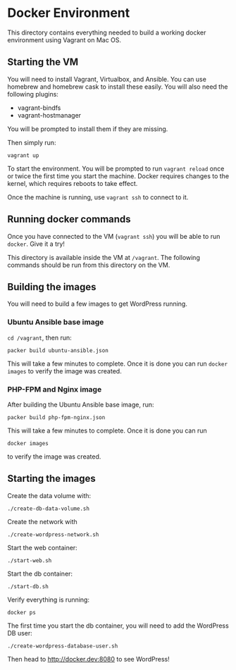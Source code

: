 # Docker Environment

This directory contains everything needed to build a working docker environment
using Vagrant on Mac OS.

## Starting the VM

You will need to install Vagrant, Virtualbox, and Ansible.  You can use
homebrew and homebrew cask to install these easily.  You will also need
the following plugins:

* vagrant-bindfs
* vagrant-hostmanager

You will be prompted to install them if they are missing.

Then simply run:

```
vagrant up
```

To start the environment.  You will be prompted to run `vagrant reload` once or
twice the first time you start the machine.  Docker requires changes to the
kernel, which requires reboots to take effect.

Once the machine is running, use `vagrant ssh` to connect to it.

## Running docker commands

Once you have connected to the VM (`vagrant ssh`) you will be able to run
`docker`.  Give it a try!

This directory is available inside the VM at `/vagrant`.  The following
commands should be run from this directory on the VM.

## Building the images

You will need to build a few images to get WordPress running.

### Ubuntu Ansible base image

`cd /vagrant`, then run:

```
packer build ubuntu-ansible.json
```

This will take a few minutes to complete.  Once it is done you can run `docker
images` to verify the image was created.

### PHP-FPM and Nginx image

After building the Ubuntu Ansible base image, run:

```
packer build php-fpm-nginx.json
```

This will take a few minutes to complete.  Once it is done you can run 

```
docker images
```

to verify the image was created.

## Starting the images

Create the data volume with:

```
./create-db-data-volume.sh
```

Create the network with

```
./create-wordpress-network.sh
```

Start the web container:

```
./start-web.sh
```

Start the db container:

```
./start-db.sh
```

Verify everything is running:

```
docker ps
```

The first time you start the db container, you will need to add the WordPress DB user:

```
./create-wordpress-database-user.sh
```

Then head to http://docker.dev:8080 to see WordPress!
